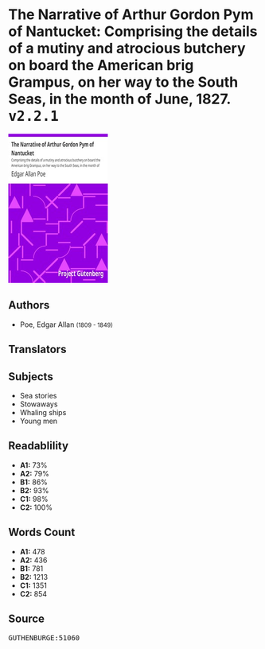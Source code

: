# The Narrative of Arthur Gordon Pym of Nantucket: Comprising the details of a mutiny and atrocious butchery on board the American brig Grampus, on her way to the South Seas, in the month of June, 1827. <kbd>v2.2.1</kbd>

![](./cover.medium.jpg "")

## Authors


 - Poe, Edgar Allan <small>(1809 - 1849)</small>

## Translators



## Subjects


 - Sea stories
 - Stowaways
 - Whaling ships
 - Young men

## Readablility


 - **A1:** 73%
 - **A2:** 79%
 - **B1:** 86%
 - **B2:** 93%
 - **C1:** 98%
 - **C2:** 100%

## Words Count


 - **A1:** 478
 - **A2:** 436
 - **B1:** 781
 - **B2:** 1213
 - **C1:** 1351
 - **C2:** 854

## Source


<kbd>GUTHENBURGE:51060</kbd>
